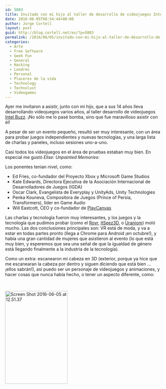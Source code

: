 ```yaml
---
id: 5803
title: Invitado con mi hijo al taller de desarrollo de videojuegos Intel Buzz
date: 2016-06-05T08:54:44+00:00
author: Jorge Cortell
layout: post
guid: http://blog.cortell.net/es/?p=5803
permalink: /2016/06/05/invitado-con-mi-hijo-al-taller-de-desarrollo-de-videojuegos-intel-buzz/
categories:
  - Arte
  - Free Software
  - Geek Fun
  - General
  - Hacking
  - Londres
  - Personal
  - Placeres de la vida
  - Technology
  - Technolust
  - Videogames
---
```

Ayer me invitaron a asistir, junto con mi hijo, que a sus 14 años lleva desarrollando videojuegos varios años, al taller desarrollo de videojuegos [Intel Buzz](http://intelbuzz.bemyapp.com/2016/london/). ¡No sólo me lo pasé bomba, sino que fue maravilloso asistir con él!

A pesar de ser un evento pequeño, resultó ser muy interesante, con un área para probar juegos independientes y nuevas tecnologías, y una larga lista de charlas y paneles, incluso sesiones uno-a-uno.

Casi todos los videojuegos en el área de pruebas estaban muy bien. En especial me gustó _Elise: Unpainted Memories_:



Los ponentes tenían nivel, como:

  * Ed Fries, co-fundador del Proyecto Xbox y Microsoft Game Studios
  * Kate Edwards, Directora Ejecutiva de la Asociación Internacional de Desarrolladores de Juegos (IGDA)
  * Oscar Clark, Evangelista de Everyplay y UnityAds, Unity Technologies
  * Penka Kouneva, Compositora de Juegos (Prince of Persia, Transformers), líder en Game Audio
  * Will Eastcott, CEO y co-fundador de [PlayCanvas](http://playcanvas.com)

Las charlas y tecnología fueron muy interesantes, y los juegos y la tecnología que pudimos probar (como el [Rovr](http://www.rovr.rocks), [itSeez3D](http://itseez3d.com/), o <a href="http://www.uraniom.co/" target="_blank">Uraniom</a>) moló mucho. Las dos conclusiones principales son: VR está de moda, y va a estar en todas partes pronto (llega a Chrome para Android ¡en octubre!), y había una gran cantidad de mujeres que asistieron al evento (lo que está muy bien, y esperemos que sea una señal de que la igualdad de género está llegando finalmente a la industria de la tecnología).

Como un extra: escanearon mi cabeza en 3D (exterior, porque ya hice que me escanearan la cabeza por dentro y siguen diciendo que está bien &#8230; ¡ellos sabrán!), así puedo ser un personaje de videojuegos y animaciones, y hacer cosas que nunca había hecho, o tener un aspecto diferente, como:

&nbsp;

<img class="size-medium wp-image-7919 aligncenter" src="http://blog.cortell.net/wp-content/uploads/2016/06/Screen-Shot-2016-06-05-at-12.51.37-202x300.png" alt="Screen Shot 2016-06-05 at 12.51.37" width="202" height="300" />